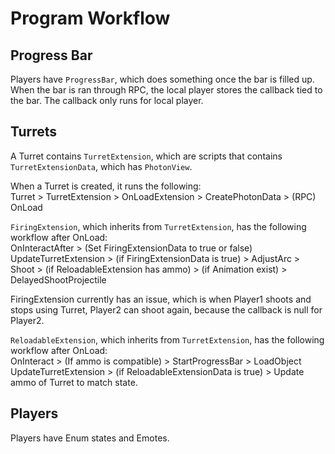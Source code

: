 # Program Workflow

## Progress Bar

Players have `ProgressBar`, which does something once the bar is filled up. When the bar is ran through RPC, the local player stores the callback tied to the bar. The callback only runs for local player.

## Turrets

A Turret contains `TurretExtension`, which are scripts that contains `TurretExtensionData`, which has `PhotonView`.

When a Turret is created, it runs the following:  
Turret > TurretExtension > OnLoadExtension > CreatePhotonData > (RPC) OnLoad

`FiringExtension`, which inherits from `TurretExtension`, has the following workflow after OnLoad:  
OnInteractAfter > (Set FiringExtensionData to true or false)  
UpdateTurretExtension > (if FiringExtensionData is true) > AdjustArc > Shoot > (if ReloadableExtension has ammo) > (if Animation exist) > DelayedShootProjectile  

FiringExtension currently has an issue, which is when Player1 shoots and stops using Turret, Player2 can shoot again, because the callback is null for Player2.

`ReloadableExtension`, which inherits from `TurretExtension`, has the following workflow after OnLoad:  
OnInteract > (If ammo is compatible) > StartProgressBar > LoadObject  
UpdateTurretExtension > (if ReloadableExtensionData is true) > Update ammo of Turret to match state.

## Players

Players have Enum states and Emotes.